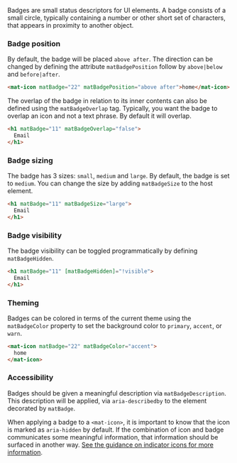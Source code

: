 Badges are small status descriptors for UI elements. A badge consists of a small circle, 
typically containing a number or other short set of characters, that appears in proximity to
another object.

<!-- example(badge-overview) -->

### Badge position
By default, the badge will be placed `above after`. The direction can be changed by defining
the attribute `matBadgePosition` follow by `above|below` and `before|after`.

```html
<mat-icon matBadge="22" matBadgePosition="above after">home</mat-icon>
```

The overlap of the badge in relation to its inner contents can also be defined
using the `matBadgeOverlap` tag. Typically, you want the badge to overlap an icon and not
a text phrase. By default it will overlap.

```html
<h1 matBadge="11" matBadgeOverlap="false">
  Email
</h1>
```

### Badge sizing
The badge has 3 sizes: `small`, `medium` and `large`. By default, the badge is set to `medium`.
You can change the size by adding `matBadgeSize` to the host element.

```html
<h1 matBadge="11" matBadgeSize="large">
  Email
</h1>
```

### Badge visibility
The badge visibility can be toggled programmatically by defining `matBadgeHidden`.

```html
<h1 matBadge="11" [matBadgeHidden]="!visible">
  Email
</h1>
```

### Theming
Badges can be colored in terms of the current theme using the `matBadgeColor` property to set the
background color to `primary`, `accent`, or `warn`.

```html
<mat-icon matBadge="22" matBadgeColor="accent">
  home
</mat-icon>
```

### Accessibility
Badges should be given a meaningful description via `matBadgeDescription`. This description will be
applied, via `aria-describedby` to the element decorated by `matBadge`.

When applying a badge to a `<mat-icon>`, it is important to know that the icon is marked as
`aria-hidden` by default. If the combination of icon and badge communicates some meaningful
information, that information should be surfaced in another way. [See the guidance on indicator
icons for more information](https://material.angular.io/components/icon/overview#indicator-icons).
